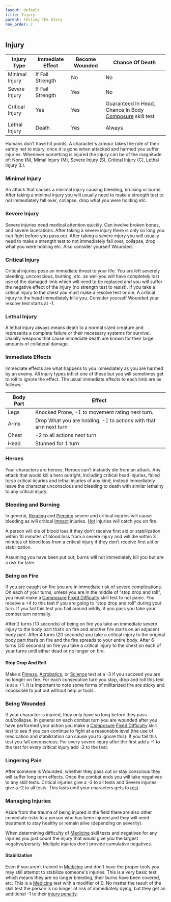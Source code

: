 ```yaml
---
layout: default
title: Injury
parent: Telling The Story
nav_order: 2
---
```

## Injury

| Injury Type     | Immediate Effect | Become Wounded | Chance Of Death                              |
| --------------- | ---------------- | -------------- | -------------------------------------------- |
| Minimal Injury  | If Fail Strength | No             | No                                           |
| Severe Injury   | If Fail Strength | Yes            | No                                           |
| Critical Injury | Yes              | Yes            | Guaranteed In Head, Chance In Body [Composure](Composure) skill test |
| Lethal Injury   | Death            | Yes            | Always                                       |

Humans don’t have hit points. A character's armour takes the role of their safety net to injury, once it is gone when attacked and harmed you suffer injuries. Whenever something is injured the injury can be of the magnitude of: None (N), Mimal Injury (M), Severe Injury (S), Critical Injury (C), Lethal Injury (L).

### Minimal Injury
An attack that causes a minimal injury causing bleeding, bruising or burns. After taking a minimal injury you will usually need to make a strength test to not immediately fall over, collapse, drop what you were holding etc.

### Severe Injury
Severe injuries need medical attention quickly. Can involve broken bones, and severe lacerations. After taking a severe injury there is only so long you can fight before you pass out. After taking a severe injury you will usually need to make a strength test to not immediately fall over, collapse, drop what you were holding etc. Also consider yourself Wounded.

### Critical Injury
Critical injuries pose an immediate threat to your life. You are left severely bleeding, unconscious, burning, etc. as well you will have completely lost use of the damaged limb which will need to be replaced and you will suffer the negative effect of the injury (no strength test to resist). If you take a critical injury to the chest you must make a resolve test or die. A critical injury to the head immediately kills you. Consider yourself Wounded your resolve test starts at -1.

### Lethal Injury
A lethal injury always means death to a normal sized creature and represents a complete failure or their necessary systems for survival. Usually weapons that cause immediate death are known for their large amounts of collateral damage.

### Immediate Effects
Immediate effects are what happens to you immediately as you are harmed by an enemy. All injury types inflict one of these but you will sometimes get to roll to ignore the effect. The usual immediate effects to each limb are as follows: 

| Body Part | Effect                                                           |
| --------- | ---------------------------------------------------------------- |
| Legs      | Knocked Prone, -1 to movement rating next turn.                  |
| Arms      | Drop What you are holding, -1 to actions with that arm next turn |
| Chest     | -2 to all actions next turn                                      |
| Head      | Stunned for 1 turn                                               |

### Heroes
Your characters are heroes. Heroes can’t instantly die from an attack. Any attack that would kill a hero outright, including critical head injuries, failed torso critical injuries and lethal injuries of any kind, instead immediately leave the character unconscious and bleeding to death with similar lethality to any critical injury.

### Bleeding and Burning
In general, [Rending](Combat#Rending) and [Piercing](Combat#Piercing) severe and critical injuries will cause bleeding as will critical [Impact](Combat#Impact) injuries. [Hot](Combat#Hot) injuries will catch you on fire.

A person will die of blood loss if they don’t receive first aid or stabilization within 10 minutes of blood loss from a severe injury and will die within 3 minutes of blood loss from a critical injury if they don’t receive first aid or stabilization.

Assuming you have been put out, burns will not immediately kill you but are a risk for later.

### Being on Fire
If you are caught on fire you are in immediate risk of severe complications. On each of your turns, unless you are in the middle of “stop drop and roll”, you must make a [Composure](Composure) [Fixed Difficulty](Skills#Fixed%20Difficulty) skill test to not panic. You receive a +4 to this test if you are going to “stop drop and roll” during your turn. If you fail this test you flail around wildly, if you pass you take your combat turn normally.

After 2 turns (10 seconds) of being on fire you take an immediate severe injury to the body part that’s on fire and another fire starts on an adjacent body part. After 4 turns (20 seconds) you take a critical injury to the original body part that’s on fire and the fire spreads to your entire body. After 6 turns (30 seconds) on fire you take a critical injury to the chest on each of your turns until either dead or no longer on fire.

#### Stop Drop And Roll
Make a [Fitness](Fitness), [Acrobatics](Acrobatics), or [Science](Science) test at a -3 if you succeed you are no longer on fire. For each consecutive turn you stop, drop and roll this test is at a +1. It is important to note some forms of militarized fire are sticky and impossible to put out without help or tools.

### Being Wounded
If your character is injured, they only have so long before they pass out/collapse. In general on each combat turn you are wounded after you have performed your action you make a [Composure](Composure) [Fixed Difficulty](Skills#Fixed%20Difficulty) skill test to see if you can continue to fight at a reasonable level (the use of medication and stabilization can cause you to ignore this). If you fail this test you fall unconscious. For every severe injury after the first add a -1 to the test for every critical injury add -2 to the test.

### Lingering Pain
After someone is Wounded, whether they pass out or stay conscious they will suffer long term effects. Once the combat ends you will take negatives to any skill tests. Critical injuries give a -3 to all tests and Severe injuries give a -2 to all tests. This lasts until your characters gets to [rest](Telling-The-Story#Resting).

### Managing Injuries
Aside from the trauma of being injured in the field there are also other immediate risks to a person who has been injured and they will need treatment to stay healthy or remain alive (depending on severity).

When determining difficulty of [Medicine](Medicine) skill tests and negatives for any injuries you just count the injury that would give you the largest negative/penalty. Multiple injuries don’t provide cumulative negatives.

#### Stabilization
Even if you aren’t trained in [Medicine](Medicine) and don't have the proper tools you may still attempt to stabilize someone's injuries. This is a very basic test which means they are no longer bleeding, their burns have been covered, etc. This is a [Medicine](Medicine) test with a modifier of 0. No matter the result of the skill test the person is no longer at risk of immediately dying, but they get an additional -1 to their [injury penalty](#Lingering%20Pain). 